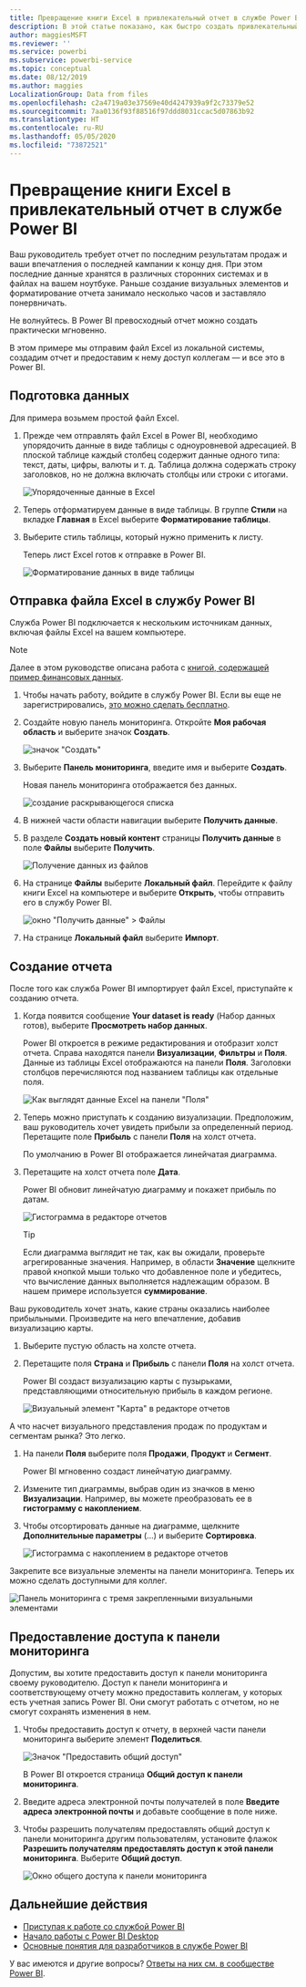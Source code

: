 ```yaml
---
title: Превращение книги Excel в привлекательный отчет в службе Power BI
description: В этой статье показано, как быстро создать привлекательный отчет из книги Excel.
author: maggiesMSFT
ms.reviewer: ''
ms.service: powerbi
ms.subservice: powerbi-service
ms.topic: conceptual
ms.date: 08/12/2019
ms.author: maggies
LocalizationGroup: Data from files
ms.openlocfilehash: c2a4719a03e37569e40d4247939a9f2c73379e52
ms.sourcegitcommit: 7aa0136f93f88516f97ddd8031ccac5d07863b92
ms.translationtype: HT
ms.contentlocale: ru-RU
ms.lasthandoff: 05/05/2020
ms.locfileid: "73872521"
---
```

# <a name="from-excel-workbook-to-stunning-report-in-the-power-bi-service"></a>Превращение книги Excel в привлекательный отчет в службе Power BI
Ваш руководитель требует отчет по последним результатам продаж и ваши впечатления о последней кампании к концу дня. При этом последние данные хранятся в различных сторонних системах и в файлах на вашем ноутбуке. Раньше создание визуальных элементов и форматирование отчета занимало несколько часов и заставляло понервничать.

Не волнуйтесь. В Power BI превосходный отчет можно создать практически мгновенно.

В этом примере мы отправим файл Excel из локальной системы, создадим отчет и предоставим к нему доступ коллегам — и все это в Power BI.

## <a name="prepare-your-data"></a>Подготовка данных
Для примера возьмем простой файл Excel. 

1. Прежде чем отправлять файл Excel в Power BI, необходимо упорядочить данные в виде таблицы с одноуровневой адресацией. В плоской таблице каждый столбец содержит данные одного типа: текст, даты, цифры, валюты и т. д. Таблица должна содержать строку заголовков, но не должна включать столбцы или строки с итогами.

   ![Упорядоченные данные в Excel](media/service-from-excel-to-stunning-report/pbi_excel_file.png)

2. Теперь отформатируем данные в виде таблицы. В группе **Стили** на вкладке **Главная** в Excel выберите **Форматирование таблицы**. 

3. Выберите стиль таблицы, который нужно применить к листу. 

   Теперь лист Excel готов к отправке в Power BI.

   ![Форматирование данных в виде таблицы](media/service-from-excel-to-stunning-report/pbi_excel_table.png)

## <a name="upload-your-excel-file-to-the-power-bi-service"></a>Отправка файла Excel в службу Power BI
Служба Power BI подключается к нескольким источникам данных, включая файлы Excel на вашем компьютере. 

 > [!NOTE] 
 > Далее в этом руководстве описана работа с [книгой, содержащей пример финансовых данных](sample-financial-download.md).

1. Чтобы начать работу, войдите в службу Power BI. Если вы еще не зарегистрировались, [это можно сделать бесплатно](https://powerbi.com).

2. Создайте новую панель мониторинга. Откройте **Моя рабочая область** и выберите значок **Создать**.

   ![значок "Создать"](media/service-from-excel-to-stunning-report/power-bi-new-dash.png)

3. Выберите **Панель мониторинга**, введите имя и выберите **Создать**. 

   Новая панель мониторинга отображается без данных.

   ![создание раскрывающегося списка](media/service-from-excel-to-stunning-report/power-bi-create-dash.png)

4. В нижней части области навигации выберите **Получить данные**. 

5. В разделе **Создать новый контент** страницы **Получить данные** в поле **Файлы** выберите **Получить**.

   ![Получение данных из файлов](media/service-from-excel-to-stunning-report/pbi_get_files.png)

6. На странице **Файлы** выберите **Локальный файл**. Перейдите к файлу книги Excel на компьютере и выберите **Открыть**, чтобы отправить его в службу Power BI. 

   ![окно "Получить данные" > Файлы](media/service-from-excel-to-stunning-report/pbi_local_file.png)

7. На странице **Локальный файл** выберите **Импорт**.


## <a name="build-your-report"></a>Создание отчета
После того как служба Power BI импортирует файл Excel, приступайте к созданию отчета. 

1. Когда появится сообщение **Your dataset is ready** (Набор данных готов), выберите **Просмотреть набор данных**.  

   Power BI откроется в режиме редактирования и отобразит холст отчета. Справа находятся панели **Визуализации**, **Фильтры** и **Поля**. Данные из таблицы Excel отображаются на панели **Поля**. Заголовки столбцов перечисляются под названием таблицы как отдельные поля.

   ![Как выглядят данные Excel на панели "Поля"](media/service-from-excel-to-stunning-report/pbi_report_fields.png)

2. Теперь можно приступать к созданию визуализации. Предположим, ваш руководитель хочет увидеть прибыли за определенный период. Перетащите поле **Прибыль** с панели **Поля** на холст отчета. 

   По умолчанию в Power BI отображается линейчатая диаграмма. 

3. Перетащите на холст отчета поле **Дата**. 

   Power BI обновит линейчатую диаграмму и покажет прибыль по датам.

   ![Гистограмма в редакторе отчетов](media/service-from-excel-to-stunning-report/pbi_report_pin-new.png)

   > [!TIP]
   > Если диаграмма выглядит не так, как вы ожидали, проверьте агрегированные значения. Например, в области **Значение** щелкните правой кнопкой мыши только что добавленное поле и убедитесь, что вычисление данных выполняется надлежащим образом. В нашем примере используется **суммирование**.
   > 

Ваш руководитель хочет знать, какие страны оказались наиболее прибыльными. Произведите на него впечатление, добавив визуализацию карты. 

1. Выберите пустую область на холсте отчета. 

2. Перетащите поля **Страна** и **Прибыль** с панели **Поля** на холст отчета.

   Power BI создаст визуализацию карты с пузырьками, представляющими относительную прибыль в каждом регионе.

   ![Визуальный элемент "Карта" в редакторе отчетов](media/service-from-excel-to-stunning-report/pbi_report_map-new.png)

А что насчет визуального представления продаж по продуктам и сегментам рынка? Это легко. 

1. На панели **Поля** выберите поля **Продажи**, **Продукт** и **Сегмент**. 
   
   Power BI мгновенно создаст линейчатую диаграмму. 

2. Измените тип диаграммы, выбрав один из значков в меню **Визуализации**. Например, вы можете преобразовать ее в **гистограмму с накоплением**. 

3. Чтобы отсортировать данные на диаграмме, щелкните **Дополнительные параметры** (...) и выберите **Сортировка**.

   ![Гистограмма с накоплением в редакторе отчетов](media/service-from-excel-to-stunning-report/pbi_barchart-new.png)

Закрепите все визуальные элементы на панели мониторинга. Теперь их можно сделать доступными для коллег.

   ![Панель мониторинга с тремя закрепленными визуальными элементами](media/service-from-excel-to-stunning-report/pbi_report.png)

## <a name="share-your-dashboard"></a>Предоставление доступа к панели мониторинга
Допустим, вы хотите предоставить доступ к панели мониторинга своему руководителю. Доступ к панели мониторинга и соответствующему отчету можно предоставить коллегам, у которых есть учетная запись Power BI. Они смогут работать с отчетом, но не смогут сохранять изменения в нем.

1. Чтобы предоставить доступ к отчету, в верхней части панели мониторинга выберите элемент **Поделиться**.

   ![Значок "Предоставить общий доступ"](media/service-from-excel-to-stunning-report/power-bi-share.png)

   В Power BI откроется страница **Общий доступ к панели мониторинга**. 

2. Введите адреса электронной почты получателей в поле **Введите адреса электронной почты** и добавьте сообщение в поле ниже. 

3. Чтобы разрешить получателям предоставлять общий доступ к панели мониторинга другим пользователям, установите флажок **Разрешить получателям предоставлять доступ к этой панели мониторинга**. Выберите **Общий доступ**.

   ![Окно общего доступа к панели мониторинга](media/service-from-excel-to-stunning-report/power-bi-share-dash-new.png)

## <a name="next-steps"></a>Дальнейшие действия

* [Приступая к работе со службой Power BI](service-get-started.md)
* [Начало работы с Power BI Desktop](desktop-getting-started.md)
* [Основные понятия для разработчиков в службе Power BI](service-basic-concepts.md)

У вас имеются и другие вопросы? [Ответы на них см. в сообществе Power BI](https://community.powerbi.com/).

